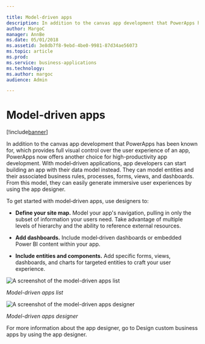 ```yaml
---

title: Model-driven apps
description: In addition to the canvas app development that PowerApps has been known for, which provides full visual control over the user experience of an app, PowerApps now offers another choice for high-productivity app development.
author: MargoC
manager: AnnBe
ms.date: 05/01/2018
ms.assetid: 3e8db7f8-9ebd-4be0-9981-87d34ae56073
ms.topic: article
ms.prod: 
ms.service: business-applications
ms.technology: 
ms.author: margoc
audience: Admin

---
```

#  Model-driven apps




[!include[banner](../../includes/banner.md)]

In addition to the canvas app development that PowerApps has been known for,
which provides full visual control over the user experience of an app, PowerApps
now offers another choice for high-productivity app development. With
model‑driven applications, app developers can start building an app with their
data model instead. They can model entities and their associated business rules,
processes, forms, views, and dashboards. From this model, they can easily
generate immersive user experiences by using the app designer.

To get started with model‑driven apps, use designers to:

-   **Define your site map.** Model your app's navigation, pulling in only the
    subset of information your users need. Take advantage of multiple levels of
    hierarchy and the ability to reference external resources.

-   **Add dashboards.** Include model‑driven dashboards or embedded Power BI
    content within your app.

-   **Include entities and components.** Add specific forms, views, dashboards,
    and charts for targeted entities to craft your user experience.

![A screenshot of the model-driven apps list](media/index-1.jpg "A screenshot of the model-driven apps list")
<!-- Picture 1 -->


*Model-driven apps list*

![A screenshot of the model-driven apps designer](media/index-2.png "A screenshot of the model-driven apps designer")
<!-- Picture 2 -->


*Model-driven apps designer*

For more information about the app designer, go to Design custom business apps
by using the app designer.
